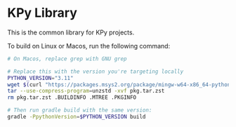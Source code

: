 # KPy Library

This is the common library for KPy projects.

To build on Linux or Macos, run the following command:

```bash
# On Macos, replace grep with GNU grep

# Replace this with the version you're targeting locally
PYTHON_VERSION="3.11"
wget $(curl "https://packages.msys2.org/package/mingw-w64-x86_64-python$PYTHON_VERSION?repo=mingw64" | grep -Po "(?<=>)https://mirror.msys2.org/.+?.zst") -O pkg.tar.zst
tar --use-compress-program=unzstd -xvf pkg.tar.zst
rm pkg.tar.zst .BUILDINFO .MTREE .PKGINFO

# Then run gradle build with the same version:
gradle -PpythonVersion=$PYTHON_VERSION build
```
